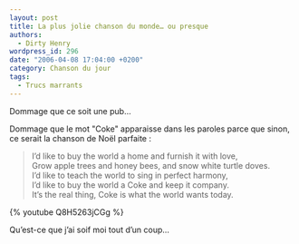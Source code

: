 ```yaml
---
layout: post
title: La plus jolie chanson du monde… ou presque
authors:
  - Dirty Henry
wordpress_id: 296
date: "2006-04-08 17:04:00 +0200"
category: Chanson du jour
tags:
  - Trucs marrants
---
```


Dommage que ce soit une pub…

Dommage que le mot "Coke" apparaisse dans les paroles parce que sinon, ce serait
la chanson de Noël parfaite :

> I’d like to buy the world a home and furnish it with love,  
> Grow apple trees and honey bees, and snow white turtle doves.  
> I’d like to teach the world to sing in perfect harmony,  
> I’d like to buy the world a Coke and keep it company.  
> It’s the real thing, Coke is what the world wants today.

{% youtube Q8H5263jCGg %}

Qu’est-ce que j’ai soif moi tout d’un coup…
